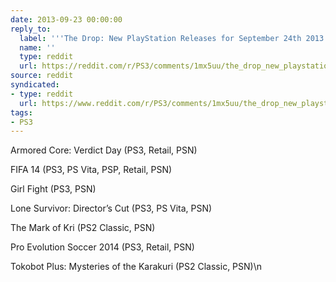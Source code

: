 ```yaml
---
date: 2013-09-23 00:00:00
reply_to:
  label: '''The Drop: New PlayStation Releases for September 24th 2013'' on /r/PS3'
  name: ''
  type: reddit
  url: https://reddit.com/r/PS3/comments/1mx5uu/the_drop_new_playstation_releases_for_september/
source: reddit
syndicated:
- type: reddit
  url: https://www.reddit.com/r/PS3/comments/1mx5uu/the_drop_new_playstation_releases_for_september/ccdfk7k/
tags:
- PS3
---
```


Armored Core: Verdict Day (PS3, Retail, PSN)

FIFA 14 (PS3, PS Vita, PSP, Retail, PSN)

Girl Fight (PS3, PSN)

Lone Survivor: Director’s Cut (PS3, PS Vita, PSN)

The Mark of Kri (PS2 Classic, PSN)

Pro Evolution Soccer 2014 (PS3, Retail, PSN)

Tokobot Plus: Mysteries of the Karakuri (PS2 Classic, PSN)\n